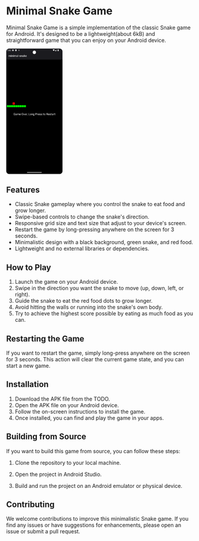 # Minimal Snake Game

Minimal Snake Game is a simple implementation of the classic Snake game for Android. It's designed
to be a lightweight(about 6kB) and straightforward game that you can enjoy on your Android device.

<div style="display:flex;">
<img alt="App image" src="images/gameplay_screenshot.png" width="30%">
</div>

## Features

- Classic Snake gameplay where you control the snake to eat food and grow longer.
- Swipe-based controls to change the snake's direction.
- Responsive grid size and text size that adjust to your device's screen.
- Restart the game by long-pressing anywhere on the screen for 3 seconds.
- Minimalistic design with a black background, green snake, and red food.
- Lightweight and no external libraries or dependencies.

## How to Play

1. Launch the game on your Android device.
2. Swipe in the direction you want the snake to move (up, down, left, or right).
3. Guide the snake to eat the red food dots to grow longer.
4. Avoid hitting the walls or running into the snake's own body.
5. Try to achieve the highest score possible by eating as much food as you can.

## Restarting the Game

If you want to restart the game, simply long-press anywhere on the screen for 3 seconds. This action
will clear the current game state, and you can start a new game.

## Installation

1. Download the APK file from the TODO.
2. Open the APK file on your Android device.
3. Follow the on-screen instructions to install the game.
4. Once installed, you can find and play the game in your apps.

## Building from Source

If you want to build this game from source, you can follow these steps:

1. Clone the repository to your local machine.
2. Open the project in Android Studio.

3. Build and run the project on an Android emulator or physical device.

## Contributing

We welcome contributions to improve this minimalistic Snake game. If you find any issues or have
suggestions for enhancements, please open an issue or submit a pull request.

